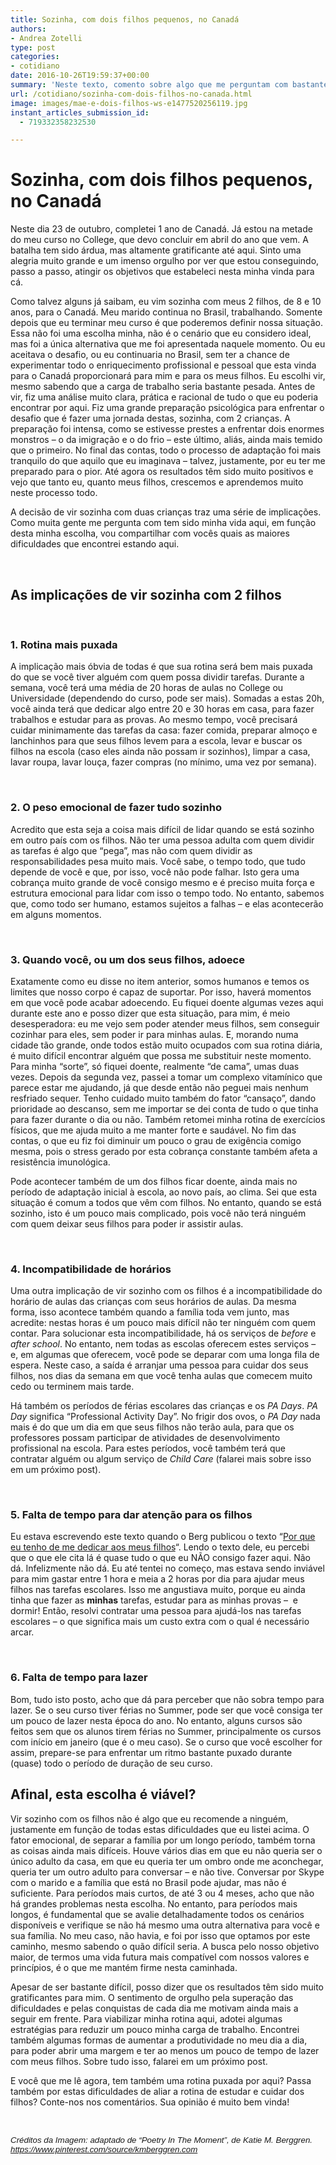 ```yaml
---
title: Sozinha, com dois filhos pequenos, no Canadá
authors:
- Andrea Zotelli
type: post
categories:
- cotidiano
date: 2016-10-26T19:59:37+00:00
summary: 'Neste texto, comento sobre algo que me perguntam com bastante frequência: como tem sido minha experiência no Canadá, tendo vindo para cá, sozinha, com dois filhos em idade escolar. Não é uma escolha fácil, mas posso dizer que tem valido a pena. Neste primeiro post sobre o tema, vou falar das minhas principais dificuldades neste cenário. Num próximo post, falarei de algumas estratégias que adotei pra poder lidar com a pesada rotina.'
url: /cotidiano/sozinha-com-dois-filhos-no-canada.html
image: images/mae-e-dois-filhos-ws-e1477520256119.jpg
instant_articles_submission_id:
  - 719332358232530

---
```

# Sozinha, com dois filhos pequenos, no Canadá

Neste dia 23 de outubro, completei 1 ano de Canadá. Já estou na metade do meu curso no College, que devo concluir em abril do ano que vem. A batalha tem sido árdua, mas altamente gratificante até aqui. Sinto uma alegria muito grande e um imenso orgulho por ver que estou conseguindo, passo a passo, atingir os objetivos que estabeleci nesta minha vinda para cá.

Como talvez alguns já saibam, eu vim sozinha com meus 2 filhos, de 8 e 10 anos, para o Canadá. Meu marido continua no Brasil, trabalhando. Somente depois que eu terminar meu curso é que poderemos definir nossa situação. Essa não foi uma escolha minha, não é o cenário que eu considero ideal, mas foi a única alternativa que me foi apresentada naquele momento. Ou eu aceitava o desafio, ou eu continuaria no Brasil, sem ter a chance de experimentar todo o enriquecimento profissional e pessoal que esta vinda para o Canadá proporcionará para mim e para os meus filhos. Eu escolhi vir, mesmo sabendo que a carga de trabalho seria bastante pesada. Antes de vir, fiz uma análise muito clara, prática e racional de tudo o que eu poderia encontrar por aqui. Fiz uma grande preparação psicológica para enfrentar o desafio que é fazer uma jornada destas, sozinha, com 2 crianças. A preparação foi intensa, como se estivesse prestes a enfrentar dois enormes monstros &#8211; o da imigração e o do frio – este último, aliás, ainda mais temido que o primeiro. No final das contas, todo o processo de adaptação foi mais tranquilo do que aquilo que eu imaginava – talvez, justamente, por eu ter me preparado para o pior. Até agora os resultados têm sido muito positivos e vejo que tanto eu, quanto meus filhos, crescemos e aprendemos muito neste processo todo.

A decisão de vir sozinha com duas crianças traz uma série de implicações. Como muita gente me pergunta com tem sido minha vida aqui, em função desta minha escolha, vou compartilhar com vocês quais as maiores dificuldades que encontrei estando aqui.

&nbsp;

## As implicações de vir sozinha com 2 filhos

&nbsp;

### 1. Rotina mais puxada

A implicação mais óbvia de todas é que sua rotina será bem mais puxada do que se você tiver alguém com quem possa dividir tarefas. Durante a semana, você terá uma média de 20 horas de aulas no College ou Universidade (dependendo do curso, pode ser mais). Somadas a estas 20h, você ainda terá que dedicar algo entre 20 e 30 horas em casa, para fazer trabalhos e estudar para as provas. Ao mesmo tempo, você precisará cuidar minimamente das tarefas da casa: fazer comida, preparar almoço e lanchinhos para que seus filhos levem para a escola, levar e buscar os filhos na escola (caso eles ainda não possam ir sozinhos), limpar a casa, lavar roupa, lavar louça, fazer compras (no mínimo, uma vez por semana).

&nbsp;

### 2. O peso emocional de fazer tudo sozinho

Acredito que esta seja a coisa mais difícil de lidar quando se está sozinho em outro país com os filhos. Não ter uma pessoa adulta com quem dividir as tarefas é algo que “pega”, mas não com quem dividir as responsabilidades pesa muito mais. Você sabe, o tempo todo, que tudo depende de você e que, por isso, você não pode falhar. Isto gera uma cobrança muito grande de você consigo mesmo e é preciso muita força e estrutura emocional para lidar com isso o tempo todo. No entanto, sabemos que, como todo ser humano, estamos sujeitos a falhas &#8211; e elas acontecerão em alguns momentos.

&nbsp;

### 3. Quando você, ou um dos seus filhos, adoece

Exatamente como eu disse no item anterior, somos humanos e temos os limites que nosso corpo é capaz de suportar. Por isso, haverá momentos em que você pode acabar adoecendo. Eu fiquei doente algumas vezes aqui durante este ano e posso dizer que esta situação, para mim, é meio desesperadora: eu me vejo sem poder atender meus filhos, sem conseguir cozinhar para eles, sem poder ir para minhas aulas. E, morando numa cidade tão grande, onde todos estão muito ocupados com sua rotina diária, é muito difícil encontrar alguém que possa me substituir neste momento. Para minha “sorte”, só fiquei doente, realmente “de cama”, umas duas vezes. Depois da segunda vez, passei a tomar um complexo vitamínico que parece estar me ajudando, já que desde então não peguei mais nenhum resfriado sequer. Tenho cuidado muito também do fator “cansaço”, dando prioridade ao descanso, sem me importar se dei conta de tudo o que tinha para fazer durante o dia ou não. Também retomei minha rotina de exercícios físicos, que me ajuda muito a me manter forte e saudável. No fim das contas, o que eu fiz foi diminuir um pouco o grau de exigência comigo mesma, pois o stress gerado por esta cobrança constante também afeta a resistência imunológica.

Pode acontecer também de um dos filhos ficar doente, ainda mais no período de adaptação inicial à escola, ao novo país, ao clima. Sei que esta situação é comum a todos que vêm com filhos. No entanto, quando se está sozinho, isto é um pouco mais complicado, pois você não terá ninguém com quem deixar seus filhos para poder ir assistir aulas.

&nbsp;

### 4. Incompatibilidade de horários

Uma outra implicação de vir sozinho com os filhos é a incompatibilidade do horário de aulas das crianças com seus horários de aulas. Da mesma forma, isso acontece também quando a família toda vem junto, mas acredite: nestas horas é um pouco mais difícil não ter ninguém com quem contar. Para solucionar esta incompatibilidade, há os serviços de _before_ e _after school_. No entanto, nem todas as escolas oferecem estes serviços – e, em algumas que oferecem, você pode se deparar com uma longa fila de espera. Neste caso, a saída é arranjar uma pessoa para cuidar dos seus filhos, nos dias da semana em que você tenha aulas que comecem muito cedo ou terminem mais tarde.

Há também os períodos de férias escolares das crianças e os _PA Days_. _PA Day_ significa “Professional Activity Day”. No frigir dos ovos, o _PA Day_ nada mais é do que um dia em que seus filhos não terão aula, para que os professores possam participar de atividades de desenvolvimento profissional na escola. Para estes períodos, você também terá que contratar alguém ou algum serviço de _Child Care_ (falarei mais sobre isso em um próximo post).

&nbsp;

### 5. Falta de tempo para dar atenção para os filhos

Eu estava escrevendo este texto quando o Berg publicou o texto “[Por que eu tenho de me dedicar aos meus filhos][1]&#8220;. Lendo o texto dele, eu percebi que o que ele cita lá é quase tudo o que eu NÃO consigo fazer aqui. Não dá. Infelizmente não dá. Eu até tentei no começo, mas estava sendo inviável para mim gastar entre 1 hora e meia a 2 horas por dia para ajudar meus filhos nas tarefas escolares. Isso me angustiava muito, porque eu ainda tinha que fazer as **minhas** tarefas, estudar para as minhas provas &#8211;  e dormir! Então, resolvi contratar uma pessoa para ajudá-los nas tarefas escolares – o que significa mais um custo extra com o qual é necessário arcar.

&nbsp;

### 6. Falta de tempo para lazer

Bom, tudo isto posto, acho que dá para perceber que não sobra tempo para lazer. Se o seu curso tiver férias no Summer, pode ser que você consiga ter um pouco de lazer nesta época do ano. No entanto, alguns cursos são feitos sem que os alunos tirem férias no Summer, principalmente os cursos com início em janeiro (que é o meu caso). Se o curso que você escolher for assim, prepare-se para enfrentar um ritmo bastante puxado durante (quase) todo o período de duração de seu curso.

## Afinal, esta escolha é viável?

Vir sozinho com os filhos não é algo que eu recomende a ninguém, justamente em função de todas estas dificuldades que eu listei acima. O fator emocional, de separar a família por um longo período, também torna as coisas ainda mais difíceis. Houve vários dias em que eu não queria ser o único adulto da casa, em que eu queria ter um ombro onde me aconchegar, queria ter um outro adulto para conversar &#8211; e não tive. Conversar por Skype com o marido e a família que está no Brasil pode ajudar, mas não é suficiente. Para períodos mais curtos, de até 3 ou 4 meses, acho que não há grandes problemas nesta escolha. No entanto, para períodos mais longos, é fundamental que se avalie detalhadamente todos os cenários disponíveis e verifique se não há mesmo uma outra alternativa para você e sua família. No meu caso, não havia, e foi por isso que optamos por este caminho, mesmo sabendo o quão difícil seria. A busca pelo nosso objetivo maior, de termos uma vida futura mais compatível com nossos valores e princípios, é o que me mantém firme nesta caminhada.

Apesar de ser bastante difícil, posso dizer que os resultados têm sido muito gratificantes para mim. O sentimento de orgulho pela superação das dificuldades e pelas conquistas de cada dia me motivam ainda mais a seguir em frente. Para viabilizar minha rotina aqui, adotei algumas estratégias para reduzir um pouco minha carga de trabalho. Encontrei também algumas formas de aumentar a produtividade no meu dia a dia, para poder abrir uma margem e ter ao menos um pouco de tempo de lazer com meus filhos. Sobre tudo isso, falarei em um próximo post.

E você que me lê agora, tem também uma rotina puxada por aqui? Passa também por estas dificuldades de aliar a rotina de estudar e cuidar dos filhos? Conte-nos nos comentários. Sua opinião é muito bem vinda!

&nbsp;

<span style="font-size: 10pt;font-family: arial, helvetica, sans-serif"><em>Créditos da Imagem: adaptado de &#8220;Poetry In The Moment&#8221;, de Katie M. Berggren. https://www.pinterest.com/source/kmberggren.com</em></span>

 [1]: http://www.canadaagora.com/berg/dedicar-tempo-aos-filhos.html